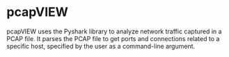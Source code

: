 # pcapVIEW
pcapVIEW uses the Pyshark library to analyze network traffic captured in a PCAP file. It parses the PCAP file to get ports and connections related to a specific host, specified by the user as a command-line argument.
